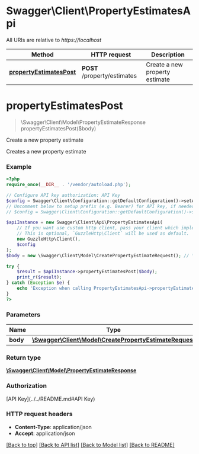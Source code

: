 # Swagger\Client\PropertyEstimatesApi

All URIs are relative to *https://localhost*

Method | HTTP request | Description
------------- | ------------- | -------------
[**propertyEstimatesPost**](PropertyEstimatesApi.md#propertyEstimatesPost) | **POST** /property/estimates | Create a new property estimate


# **propertyEstimatesPost**
> \Swagger\Client\Model\PropertyEstimateResponse propertyEstimatesPost($body)

Create a new property estimate

Creates a new property estimate

### Example
```php
<?php
require_once(__DIR__ . '/vendor/autoload.php');

// Configure API key authorization: API Key
$config = Swagger\Client\Configuration::getDefaultConfiguration()->setApiKey('x-api-key', 'YOUR_API_KEY');
// Uncomment below to setup prefix (e.g. Bearer) for API key, if needed
// $config = Swagger\Client\Configuration::getDefaultConfiguration()->setApiKeyPrefix('x-api-key', 'Bearer');

$apiInstance = new Swagger\Client\Api\PropertyEstimatesApi(
    // If you want use custom http client, pass your client which implements `GuzzleHttp\ClientInterface`.
    // This is optional, `GuzzleHttp\Client` will be used as default.
    new GuzzleHttp\Client(),
    $config
);
$body = new \Swagger\Client\Model\CreatePropertyEstimateRequest(); // \Swagger\Client\Model\CreatePropertyEstimateRequest | 

try {
    $result = $apiInstance->propertyEstimatesPost($body);
    print_r($result);
} catch (Exception $e) {
    echo 'Exception when calling PropertyEstimatesApi->propertyEstimatesPost: ', $e->getMessage(), PHP_EOL;
}
?>
```

### Parameters

Name | Type | Description  | Notes
------------- | ------------- | ------------- | -------------
 **body** | [**\Swagger\Client\Model\CreatePropertyEstimateRequest**](../Model/CreatePropertyEstimateRequest.md)|  |

### Return type

[**\Swagger\Client\Model\PropertyEstimateResponse**](../Model/PropertyEstimateResponse.md)

### Authorization

[API Key](../../README.md#API Key)

### HTTP request headers

 - **Content-Type**: application/json
 - **Accept**: application/json

[[Back to top]](#) [[Back to API list]](../../README.md#documentation-for-api-endpoints) [[Back to Model list]](../../README.md#documentation-for-models) [[Back to README]](../../README.md)

